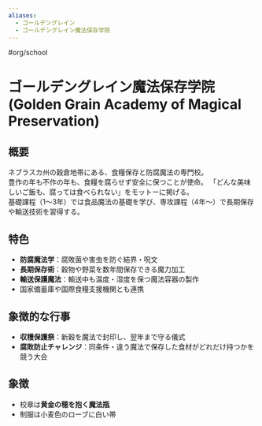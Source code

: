 ```yaml
---
aliases:
  - ゴールデングレイン
  - ゴールデングレイン魔法保存学院
---
```


#org/school 
# ゴールデングレイン魔法保存学院 (Golden Grain Academy of Magical Preservation)

## 概要
ネブラスカ州の穀倉地帯にある、食糧保存と防腐魔法の専門校。  
豊作の年も不作の年も、食糧を腐らせず安全に保つことが使命。
「どんな美味しいご飯も、腐っては食べられない」をモットーに掲げる。  
基礎課程（1〜3年）では食品魔法の基礎を学び、専攻課程（4年〜）で長期保存や輸送技術を習得する。

## 特色
- **防腐魔法学**：腐敗菌や害虫を防ぐ結界・呪文  
- **長期保存術**：穀物や野菜を数年間保存できる魔力加工  
- **輸送保護魔法**：輸送中も温度・湿度を保つ魔法容器の製作  
- 国家備蓄庫や国際食糧支援機関とも連携

## 象徴的な行事
- **収穫保護祭**：新穀を魔法で封印し、翌年まで守る儀式  
- **腐敗防止チャレンジ**：同条件・違う魔法で保存した食材がどれだけ持つかを競う大会

## 象徴
- 校章は**黄金の穂を抱く魔法瓶**
- 制服は小麦色のローブに白い帯
